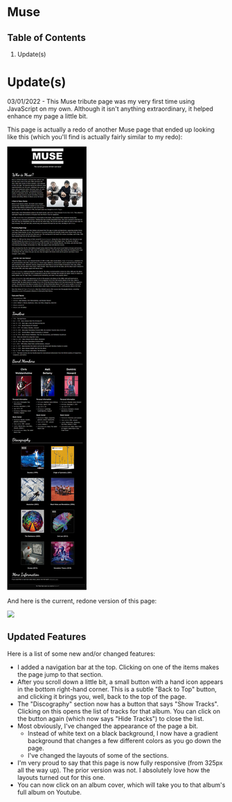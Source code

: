 # Muse

## Table of Contents

1. Update(s)
 

# Update(s)
03/01/2022 - This Muse tribute page was my very first time using JavaScript on my own. Although it isn't anything extraordinary, it helped enhance my page a little bit.

This page is actually a redo of another Muse page that ended up looking like this (which you'll find is actually fairly similar to my redo):

![](muse_v1.png)


And here is the current, redone version of this page:

![](muse_current.png)


## Updated Features
Here is a list of some new and/or changed features:
- I added a navigation bar at the top. Clicking on one of the items makes the page jump to that section.
- After you scroll down a little bit, a small button with a hand icon appears in the bottom right-hand corner. This is a subtle "Back to Top" button, and clicking it brings you, well, back to the top of the page.
- The "Discography" section now has a button that says "Show Tracks". Clicking on this opens the list of tracks for that album. You can click on the button again (which now says "Hide Tracks") to close the list.
- Most obviously, I've changed the appearance of the page a bit.
    - Instead of white text on a black background, I now have a gradient background that changes a few different colors as you go down the page.
    - I've changed the layouts of some of the sections.
- I'm very proud to say that this page is now fully responsive (from 325px all the way up). The prior version was not. I absolutely love how the layouts turned out for this one.
- You can now click on an album cover, which will take you to that album's full album on Youtube.